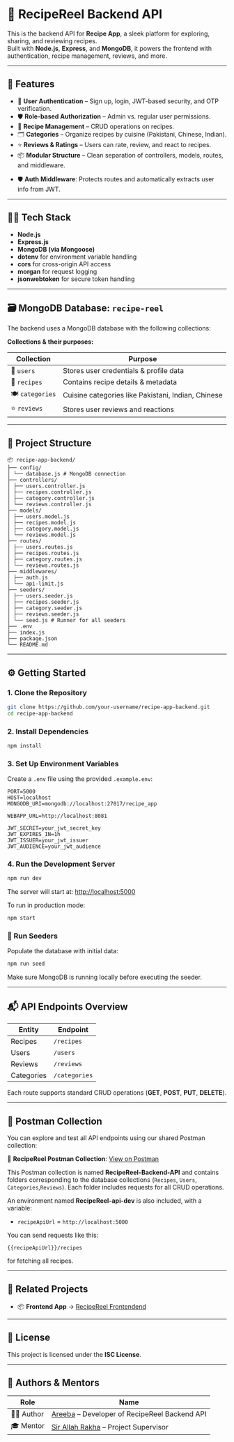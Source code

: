 # 🍲 RecipeReel Backend API


This is the backend API for **Recipe App**, a sleek platform for exploring, sharing, and reviewing recipes.  
Built with **Node.js**, **Express**, and **MongoDB**, it powers the frontend with authentication, recipe management, reviews, and more.

---

## 🚀 Features


- 🔑 **User Authentication** – Sign up, login, JWT-based security, and OTP verification.  
- 🛡 **Role-based Authorization** – Admin vs. regular user permissions.  
- 📖 **Recipe Management** – CRUD operations on recipes.  
- 🗂 **Categories** – Organize recipes by cuisine (Pakistani, Chinese, Indian).  
- ⭐ **Reviews & Ratings** – Users can rate, review, and react to recipes.  
- 📦 **Modular Structure** – Clean separation of controllers, models, routes, and middleware.  
* 🛡️ **Auth Middleware**: Protects routes and automatically extracts user info from JWT.

---

## 🧑‍💻 Tech Stack

* **Node.js**
* **Express.js**
* **MongoDB (via Mongoose)**
* **dotenv** for environment variable handling
* **cors** for cross-origin API access
* **morgan** for request logging
* **jsonwebtoken** for secure token handling

---

## 🗃️ MongoDB Database: `recipe-reel`

The backend uses a MongoDB database with the following collections:

**Collections & their purposes:**

| Collection   | Purpose                                  |
|--------------|------------------------------------------|
| 👤 `users`   | Stores user credentials & profile data   |
| 🍳 `recipes` | Contains recipe details & metadata       |
| 🍽 `categories` | Cuisine categories like Pakistani, Indian, Chinese |
| ⭐ `reviews` | Stores user reviews and reactions        |


---

## 📁 Project Structure

```
📦 recipe-app-backend/
├── config/
│ └── database.js # MongoDB connection
├── controllers/
│ ├── users.controller.js
│ ├── recipes.controller.js
│ ├── category.controller.js
│ └── reviews.controller.js
├── models/
│ ├── users.model.js
│ ├── recipes.model.js
│ ├── category.model.js
│ └── reviews.model.js
├── routes/
│ ├── users.routes.js
│ ├── recipes.routes.js
│ ├── category.routes.js
│ └── reviews.routes.js
├── middlewares/
│ ├── auth.js
│ └── api-limit.js
├── seeders/
│ ├── users.seeder.js
│ ├── recipes.seeder.js
│ ├── category.seeder.js
│ ├── reviews.seeder.js
│ └── seed.js # Runner for all seeders
├── .env
├── index.js
├── package.json
└── README.md

```

---

## ⚙️ Getting Started

### 1. Clone the Repository

```bash
git clone https://github.com/your-username/recipe-app-backend.git
cd recipe-app-backend 
```

### 2. Install Dependencies

```bash
npm install
```

### 3. Set Up Environment Variables

Create a `.env` file using the provided `.example.env`:

```env
PORT=5000
HOST=localhost
MONGODB_URI=mongodb://localhost:27017/recipe_app

WEBAPP_URL=http://localhost:8081

JWT_SECRET=your_jwt_secret_key
JWT_EXPIRES_IN=1h
JWT_ISSUER=your_jwt_issuer
JWT_AUDIENCE=your_jwt_audience
```

### 4. Run the Development Server

```bash
npm run dev
```

The server will start at: [http://localhost:5000](http://localhost:5000)

To run in production mode:

```bash
npm start
```

### 🌱 Run Seeders

Populate the database with initial data:

```bash
npm run seed
```

Make sure MongoDB is running locally before executing the seeder.

---

## 📬 API Endpoints Overview

| Entity         | Endpoint             |
| -------------- | -------------------- |
| Recipes       | `/recipes`       |
| Users          | `/users`          |
| Reviews      | `/reviews`      |
| Categories       | `/categories`       |

Each route supports standard CRUD operations (**GET**, **POST**, **PUT**, **DELETE**).

---

## 🔗 Postman Collection

You can explore and test all API endpoints using our shared Postman collection:

📂 **RecipeReel Postman Collection**: [View on Postman](https://galactic-eclipse-587759.postman.co/workspace/My-Workspace~4ff641d6-d83f-40d0-8755-5ef64d77efba/collection/47880396-a79980c8-348c-4dbc-9f80-09f3c50d9ca6?action=share&source=copy-link&creator=47880396)

This Postman collection is named **RecipeReel-Backend-API** and contains folders corresponding to the database collections (`Recipes`, `Users`, `Categories`,`Reviews`). Each folder includes requests for all CRUD operations.

An environment named **RecipeReel-api-dev** is also included, with a variable:

* `recipeApiUrl` = `http://localhost:5000`

You can send requests like this:

```
{{recipeApiUrl}}/recipes
```

for fetching all recipes.

---

## 🔗 Related Projects

* 📦 **Frontend App** → [RecipeReel Frontendend](https://github.com/Areeba6484/Recipe-Reel-Frontend)

---

## 📄 License

This project is licensed under the **ISC License**.

---

## 👤 Authors & Mentors

| Role         | Name                                                                 |
| ------------ | -------------------------------------------------------------------- |
| 🧑‍💻 Author   | [Areeba](https://github.com/Areeba6484) – Developer of RecipeReel Backend API |
| 🎓 Mentor    | [Sir Allah Rakha](https://github.com/sudo-allahrakha) – Project Supervisor |
